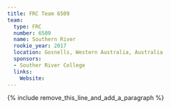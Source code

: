 ```yaml
---
title: FRC Team 6509
team:
  type: FRC
  number: 6509
  name: Southern River
  rookie_year: 2017
  location: Gosnells, Western Australia, Australia
  sponsors:
  - Souther River College
  links:
    Website:
---
```


{% include remove_this_line_and_add_a_paragraph %}